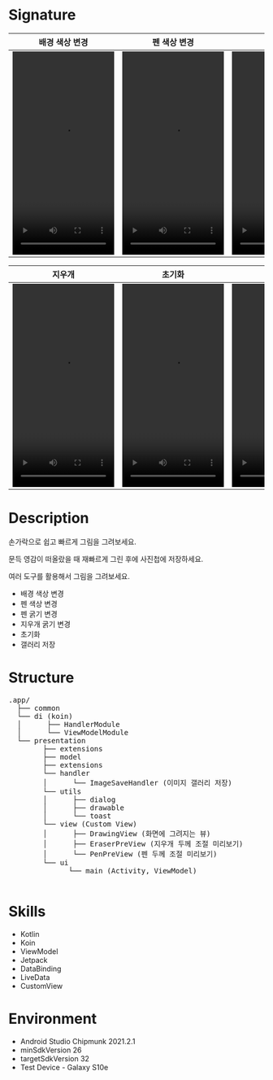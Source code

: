 # Signature

|  배경 색상 변경 | 펜 색상 변경 | 펜 굵기 |
|:----------:|:----------:|:----------:|
| <video src="https://user-images.githubusercontent.com/43190509/194696716-9aad7146-2ea4-438f-a1df-c3abcb468518.mp4" width="200" height="400" /> | <video src="https://user-images.githubusercontent.com/43190509/194696790-907b5ba7-d5ca-441f-ac28-31082eb75db0.mp4" width="200" height="400"/> | <video src="https://user-images.githubusercontent.com/43190509/194696797-4c254abd-4394-4582-bc24-fd909b6e6f7a.mp4" width="200" height="400" /> |

| 지우개 | 초기화 | 저장 |
|:----------:|:----------:|:----------:|
| <video src="https://user-images.githubusercontent.com/43190509/194696804-35654224-9de6-4e36-a652-b0674ef6cff9.mp4" width="200" height="400"/> | <video src="https://user-images.githubusercontent.com/43190509/194696813-8beaa2c1-63b5-47dc-b766-01de2f2d2008.mp4" width="200" height="400" /> | <video src="https://user-images.githubusercontent.com/43190509/194696816-98f4c7a4-9fc0-40a7-beff-ba07c8355617.mp4" width="200" height="400"/> |


# Description
손가락으로 쉽고 빠르게 그림을 그려보세요.

문득 영감이 떠올랐을 때 재빠르게 그린 후에 사진첩에 저장하세요.

여러 도구를 활용해서 그림을 그려보세요.
- 배경 색상 변경
- 펜 색상 변경
- 펜 굵기 변경
- 지우개 굵기 변경
- 초기화
- 갤러리 저장

# Structure

<pre>
.app/
  &boxvr;&boxh;&boxh; common
  &boxur;&boxh;&boxh; di (koin)
  &boxv;      &boxvr;&boxh;&boxh; HandlerModule
  &boxv;      &boxur;&boxh;&boxh; ViewModelModule
  &boxur;&boxh;&boxh; presentation
        &boxvr;&boxh;&boxh; extensions
        &boxvr;&boxh;&boxh; model
        &boxvr;&boxh;&boxh; extensions
        &boxur;&boxh;&boxh; handler
        &boxv;      &boxur;&boxh;&boxh; ImageSaveHandler (이미지 갤러리 저장)
        &boxur;&boxh;&boxh; utils
        &boxv;      &boxvr;&boxh;&boxh; dialog
        &boxv;      &boxvr;&boxh;&boxh; drawable
        &boxv;      &boxur;&boxh;&boxh; toast
        &boxur;&boxh;&boxh; view (Custom View)
        &boxv;      &boxvr;&boxh;&boxh; DrawingView (화면에 그려지는 뷰)
        &boxv;      &boxvr;&boxh;&boxh; EraserPreView (지우개 두께 조절 미리보기)
        &boxv;      &boxur;&boxh;&boxh; PenPreView (펜 두께 조절 미리보기)
        &boxur;&boxh;&boxh; ui
              &boxur;&boxh;&boxh; main (Activity, ViewModel)
  
</pre>


# Skills
- Kotlin
- Koin
- ViewModel
- Jetpack
- DataBinding
- LiveData
- CustomView

# Environment
- Android Studio Chipmunk 2021.2.1
- minSdkVersion 26
- targetSdkVersion 32
- Test Device - Galaxy S10e





